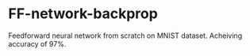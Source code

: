 # FF-network-backprop
Feedforward neural network from scratch on MNIST dataset.
Acheiving accuracy of 97%.
